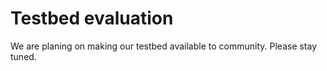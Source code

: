 <!--
Author: <Chuanyu> (skewcy@gmail.com)
testbed.md (c) 2023
Desc: description
Created:  2023-11-28T20:58:09.877Z
-->


# Testbed evaluation

We are planing on making our testbed available to community. Please stay tuned.